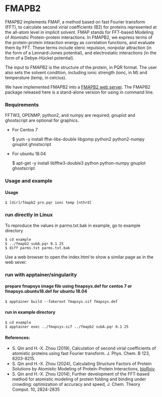 # FMAPB2

FMAPB2 implements FMAP, a method based on fast Fourier transform (FFT), to calculate second virial coefficients (B2) for proteins represented at the all-atom level in implicit solvent. FMAP stands for FFT-based Modeling of Atomistic Protein-protein interactions. In FMAPB2, we express terms of the protein-protein inteaction energy as correlation functions, and evaluate them by FFT. These terms include steric repulsion, nonpolar attraction (in the form of a Lennard-Jones potential), and electrostatic interactions (in the form of a Debye-Hückel potential).

The input to FMAPB2 is the structure of the protein, in PQR format. The user also sets the solvent condition, including ionic strength (ionc, in M) and temperature (temp, in celcius).

We have implemented FMAPB2 into a [FMAPB2 web server](https://pipe.rcc.fsu.edu/fmapb2/). The FMAPB2 package released here is a stand-alone version for using in command line.

### Requirements
FFTW3, OPENMP, python2, and numpy are required; gnuplot and ghostscript are optional for graphics.

* For Centos 7

    $ yum -y install fftw-libs-double libgomp python2 python2-numpy gnuplot ghostscript

* For ubuntu 18.04

    $ apt-get -y install libfftw3-double3 python python-numpy gnuplot ghostscript
    
### Usage and example

#### Usage

    $ [dir]/fmapb2 pro.pqr ionc temp [nthrd]

### run directly in Linux

To reproduce the values in parms.txt.bak in example, go to example directory

    $ cd example
    $ ../fmapb2 subA.pqr 0.1 25
    $ diff parms.txt parms.txt.bak

Use a web browser to open the index.html to show a similar page as in the web sever.

### run with apptainer/singularity

#### prepare fmapsys image file using fmapsys.def for centos 7 or fmapsys.ubuntu18.def for ubuntu 18.04

    $ apptainer build --fakeroot fmapsys.sif fmapsys.def

#### run in example directory

    $ cd example
    $ apptainer exec ../fmapsys.sif ../fmapb2 subA.pqr 0.1 25

#### References:

* S. Qin and H.-X. Zhou (2019), Calculation of second virial coefficients of atomistic proteins using fast Fourier transform. J. Phys. Chem. B 123, 8203-8215.
* S. Qin and H.-X. Zhou (2024), Calculating Structure Factors of Protein Solutions by Atomistic Modeling of Protein-Protein Interactions, [bioRxiv](https://www.biorxiv.org/content/10.1101/2024.03.27.587040v1).
* S. Qin and H.-X. Zhou (2014), Further development of the FFT-based method for atomistic modeling of protein folding and binding under crowding: optimization of accuracy and speed, J. Chem. Theory Comput. 10, 2824-2835
